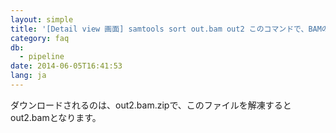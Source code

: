 ```yaml
---
layout: simple
title: '[Detail view 画面] samtools sort out.bam out2 このコマンドで、BAMのソーティングをして out2.srt.bamという出力形式になるのでしょうか？'
category: faq
db:
  - pipeline
date: 2014-06-05T16:41:53
lang: ja
---
```




ダウンロードされるのは、out2.bam.zipで、このファイルを解凍するとout2.bamとなります。